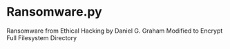 # Ransomware.py
Ransomware from Ethical Hacking by Daniel G. Graham Modified to Encrypt Full Filesystem Directory
